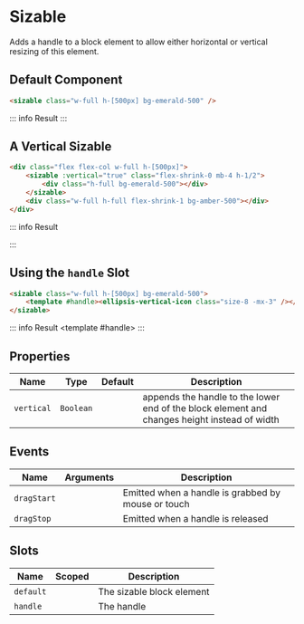 <script setup>
    import Sizable from "../../src/components/sizable.vue"
    import { EllipsisVerticalIcon } from "@heroicons/vue/24/solid"
</script>

# Sizable

Adds a handle to a block element to allow either horizontal or vertical resizing of this element.

## Default Component
```html
<sizable class="w-full h-[500px] bg-emerald-500" />
```
::: info Result
<sizable class="w-full h-96  bg-emerald-500" />
:::

## A Vertical Sizable
```html
<div class="flex flex-col w-full h-[500px]">
    <sizable :vertical="true" class="flex-shrink-0 mb-4 h-1/2">
        <div class="h-full bg-emerald-500"></div>
    </sizable>
    <div class="w-full h-full flex-shrink-1 bg-amber-500"></div>
</div>
```
::: info Result
<div class="flex flex-col w-full h-[500px]">
    <sizable :vertical="true" class="flex-shrink-0 mb-4 h-1/2">
        <div class="h-full bg-emerald-500"></div>
    </sizable>
    <div class="w-full h-full flex-shrink-1 bg-amber-500"></div>
</div>
:::

## Using the `handle` Slot
```html
<sizable class="w-full h-[500px] bg-emerald-500">
    <template #handle><ellipsis-vertical-icon class="size-8 -mx-3" /></template>
</sizable>
```
::: info Result
<sizable class="w-full h-[500px] bg-emerald-500">
    <template #handle><ellipsis-vertical-icon class="size-8 -mx-3" /></template>
</sizable>
:::

## Properties
| Name       | Type                 | Default | Description                                                                                  |
|------------|----------------------|---------|----------------------------------------------------------------------------------------------|
| `vertical` | `Boolean`            |         | appends the handle to the lower end of the block element and changes height instead of width |

## Events
| Name                | Arguments                                    | Description                                        |
|---------------------|----------------------------------------------|----------------------------------------------------|
| `dragStart`         |                                              | Emitted when a handle is grabbed by mouse or touch |
| `dragStop`          |                                              | Emitted when a handle is released                  |

## Slots
| Name      | Scoped | Description               |
|-----------|--------|---------------------------|
| `default` |        | The sizable block element |
| `handle`  |        | The handle                |
